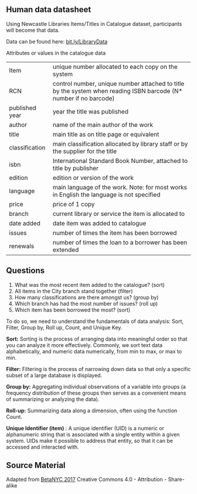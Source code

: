 ## Human data datasheet 

Using Newcastle Libraries Items/Titles in Catalogue dataset, participants will become that data.

Data can be found here: [bit.ly/LibraryData](http://bit.ly/LibraryData)

Attributes or values in the catalogue data 

| | |
|:---------| :-------------|
| Item | unique number allocated to each copy on the system |
| RCN  | control number, unique number attached to title by the system when reading ISBN barcode (N* number if no barcode)|
| published year | year the title was published |
| author | name of the main author of the work |
| title | main title as on title page or equivalent |
| classification | main classification allocated by library staff or by the supplier for the title |
| isbn | International Standard Book Number, attached to title by publisher |
| edition | edition or version of the work |
| language | main language of the work. Note: for most works in English the language is not specified|
| price | price of 1 copy |
| branch |current library or service the item is allocated to |
| date added | date item was added to catalogue |
| issues | number of times the item has been borrowed |
| renewals | number of times the loan to a borrower has been extended |

## Questions 

1. What was the most recent item added to the catalogue? (sort)
2. All items in the City branch stand together (filter) 
3. How many classifications are there amongst us? (group by)
4. Which branch has had the most number of issues? (roll up) 
5. Which item has been borrowed the most? (sort)


To do so, we need to understand the fundamentals of data analysis: Sort, Filter, Group by, Roll up, Count, and Unique Key.

**Sort:** Sorting is the process of arranging data into meaningful order so that you can analyze it more effectively. Commonly, we sort text data alphabetically, and numeric data numerically, from min to max, or max to min.

**Filter:** Filtering is the process of narrowing down data so that only a specific subset of a large database is displayed.

**Group by:** Aggregating individual observations of a variable into groups (a frequency distribution of these groups then serves as a convenient means of summarizing or analyzing the data).

**Roll-up:** Summarizing data along a dimension, often using the function Count.

**Unique Identifier (item)** : A unique identifier (UID) is a numeric or alphanumeric string that is associated with a single entity within a given system. UIDs make it possible to address that entity, so that it can be accessed and interacted with.

Source Material
---------------

Adapted from [BetaNYC 2017](http://bit.ly/opendata_offline) Creative Commons 4.0 - Attribution - Share-alike 




